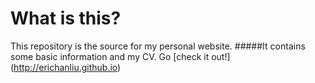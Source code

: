 # What is this?
This repository is the source for my personal website.
#####It contains some basic information and my CV. Go [check it out!] (http://erichanliu.github.io)
